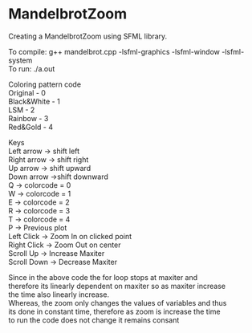 # MandelbrotZoom
Creating a MandelbrotZoom using SFML library.

To compile: g++ mandelbrot.cpp -lsfml-graphics -lsfml-window -lsfml-system<br />
To run: ./a.out

Coloring pattern code<br />
Original - 0<br />
Black&White - 1<br />
LSM - 2<br />
Rainbow - 3<br />
Red&Gold - 4<br />

Keys<br />
Left arrow -> shift left<br />
Right arrow -> shift right<br />
Up arrow -> shift upward<br />
Down arrow ->shift downward<br />
Q -> colorcode = 0<br />
W -> colorcode = 1<br />
E -> colorcode = 2<br />
R -> colorcode = 3<br />
T -> colorcode = 4<br />
P -> Previous plot<br />
Left Click -> Zoom In on clicked point<br />
Right Click -> Zoom Out on center<br />
Scroll Up -> Increase Maxiter<br />
Scroll Down -> Decrease Maxiter<br />


Since in the above code the for loop stops at maxiter and<br />
therefore its linearly dependent on maxiter so as maxiter increase<br />
the time also linearly increase.<br />
Whereas, the zoom only changes the values of variables and thus <br />
its done in constant time, therefore as zoom is increase the time<br />
to run the code does not change it remains consant<br />
